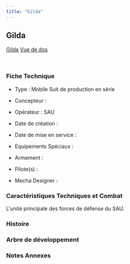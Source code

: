 ```yaml
---
title: "Gilda"
---
```


Gilda
-----





[Gilda](javascript:change_image_m('images/stories/saga/g-tekketsu-s2/mechas/gilda.png');)
[Vue de dos](javascript:change_image_m('images/stories/saga/g-tekketsu-s2/mechas/gilda-dos.png');)

 

### Fiche Technique


- Type : Mobile Suit de production en série
  
- Concepteur : 
  
- Opérateur : SAU
  
- Date de création : 
  
- Date de mise en service : 
  
- Equipements Spéciaux :




- Armement :




- Pilote(s) : 





- Mecha Designer : 


### Caractéristiques Techniques et Combat


L'unité principale des forces de défense du SAU. 


### Histoire


### Arbre de développement


### Notes Annexes



